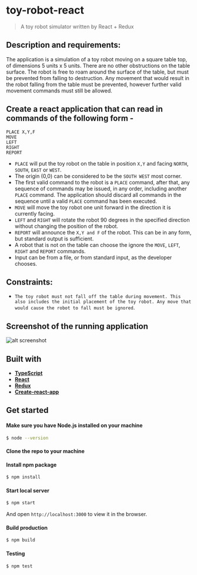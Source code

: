 # toy-robot-react

> A toy robot simulator written by React + Redux

## Description and requirements:
The application is a simulation of a toy robot moving on a square table top, of dimensions 5 units x 5 units. There are no
other obstructions on the table surface. The robot is free to roam around the surface of the table, but must be prevented
from falling to destruction. Any movement that would result in the robot falling from the table must be prevented,
however further valid movement commands must still be allowed.


## Create a react application that can read in commands of the following form -

```
PLACE X,Y,F
MOVE
LEFT
RIGHT
REPORT
```

- `PLACE` will put the toy robot on the table in position `X,Y` and facing `NORTH`, `SOUTH`, `EAST` or
`WEST`.
- The origin (0,0) can be considered to be the `SOUTH WEST` most corner.
- The first valid command to the robot is a `PLACE` command, after that, any sequence of
commands may be issued, in any order, including another `PLACE` command. The application
should discard all commands in the sequence until a valid `PLACE` command has been
executed.
- `MOVE` will move the toy robot one unit forward in the direction it is currently facing.
- `LEFT` and `RIGHT` will rotate the robot 90 degrees in the specified direction without changing
the position of the robot.
- `REPORT` will announce the `X,Y and F` of the robot. This can be in any form, but standard
output is sufficient.
- A robot that is not on the table can choose the ignore the `MOVE`, `LEFT`, `RIGHT` and `REPORT`
commands.
- Input can be from a file, or from standard input, as the developer chooses.

## Constraints:

- `The toy robot must not fall off the table during movement. This also includes the initial placement of the toy robot. Any
move that would cause the robot to fall must be ignored`.

## Screenshot of the running application
![alt screenshot](https://i.imgur.com/bQokWLj.png)

## Built with

- **[TypeScript](https://www.typescriptlang.org/)**
- **[React](https://reactjs.org/)**
- **[Redux](https://github.com/reduxjs/redux)**
- **[Create-react-app](https://github.com/facebook/create-react-app)**

## Get started

#### Make sure you have Node.js installed on your machine

```bash
$ node --version
```

#### Clone the repo to your machine

#### Install npm package

```bash
$ npm install
```

#### Start local server

```bash
$ npm start
```

And open `http://localhost:3000` to view it in the browser.

#### Build production

```bash
$ npm build
```

#### Testing

```bash
$ npm test
```


